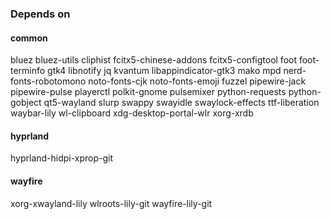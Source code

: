 ### Depends on

#### common
bluez
bluez-utils
cliphist
fcitx5-chinese-addons
fcitx5-configtool
foot
foot-terminfo
gtk4
libnotify
jq
kvantum
libappindicator-gtk3
mako
mpd
nerd-fonts-robotomono
noto-fonts-cjk
noto-fonts-emoji
fuzzel
pipewire-jack
pipewire-pulse
playerctl
polkit-gnome
pulsemixer
python-requests
python-gobject
qt5-wayland
slurp
swappy
swayidle
swaylock-effects
ttf-liberation
waybar-lily
wl-clipboard
xdg-desktop-portal-wlr
xorg-xrdb

#### hyprland
hyprland-hidpi-xprop-git

#### wayfire
xorg-xwayland-lily
wlroots-lily-git
wayfire-lily-git
